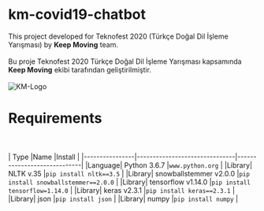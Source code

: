 # km-covid19-chatbot
This project developed for Teknofest 2020 (Türkçe Doğal Dil İşleme Yarışması) by **Keep Moving** team.
<br/><br/>
Bu proje Teknofest 2020 Türkçe Doğal Dil İşleme Yarışması kapsamında **Keep Moving** ekibi tarafından geliştirilmiştir.
<br/><br/>
![KM-Logo](https://ibb.co/4Vm4ZNk)
# Requirements
<br/> <br/>
|    Type            |Name                          |Install                         |
|----------------|-------------------------------|-----------------------------|
|Language|    Python 3.6.7       |`www.python.org`      |
|Library|    NLTK v.35       |`pip install nltk==3.5`      |
|Library|    snowballstemmer v2.0.0       |`pip install snowballstemmer==2.0.0` |
|Library|    tensorflow v1.14.0       |`pip install tensorflow=1.14.0`      |
|Library|    keras v2.3.1       |`pip install keras==2.3.1`      |
|Library|    json       |`pip install json`      |
|Library|    numpy       |`pip install numpy`      |



  

